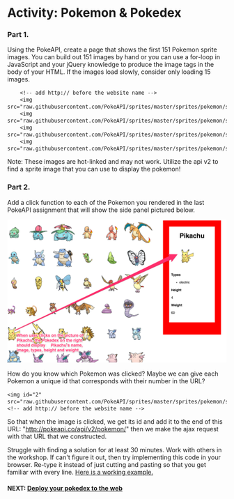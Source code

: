 # Activity: Pokemon & Pokedex

### Part 1.
Using the PokeAPI, create a page that shows the first 151 Pokemon sprite images. You can build out 151 images by hand or you can use a for-loop in JavaScript and your jQuery knowledge to produce the image tags in the body of your HTML.  If the images load slowly, consider only loading 15 images. 
```
    <!-- add http:// before the website name -->
    <img src="raw.githubusercontent.com/PokeAPI/sprites/master/sprites/pokemon/shiny/1.png">
    <img src="raw.githubusercontent.com/PokeAPI/sprites/master/sprites/pokemon/shiny/2.png"> 
    <img src="raw.githubusercontent.com/PokeAPI/sprites/master/sprites/pokemon/shiny/3.png">
    <img src="raw.githubusercontent.com/PokeAPI/sprites/master/sprites/pokemon/shiny/4.png">
```
Note: These images are hot-linked and may not work. Utilize the api v2 to find a sprite image that you can use to display the pokemon! 

### Part 2.

Add a click function to each of the Pokemon you rendered in the last PokeAPI assignment that will show the side panel pictured below.

![Pokedex Image](../images/ajax-pikachu.png)

How do you know which Pokemon was clicked? Maybe we can give each Pokemon a unique id that corresponds with their number in the URL?

```
<img id="2" src="raw.githubusercontent.com/PokeAPI/sprites/master/sprites/pokemon/shiny/2.png">
<!-- add http:// before the website name -->
```
So that when the image is clicked, we get its id and add it to the end of this URL: "http://pokeapi.co/api/v2/pokemon/" then we make the ajax request with that URL that we constructed.

Struggle with finding a solution for at least 30 minutes. Work with others in the workshop. If can't figure it out, then try implementing this code in your browser. Re-type it instead of just cutting and pasting so that you get familiar with every line. [Here is a working example.](https://codepen.io/dannyooooo/pen/229e50320ec54d6b8e2f845fa07672ba)

#### NEXT: [Deploy your pokedex to the web](./deploy.md)
